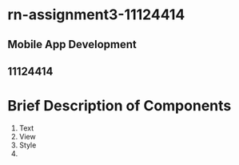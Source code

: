 # rn-assignment3-11124414

## Mobile App Development
## 11124414

 # Brief Description of Components
 1. Text
 2. View
 3. Style
 4. 
